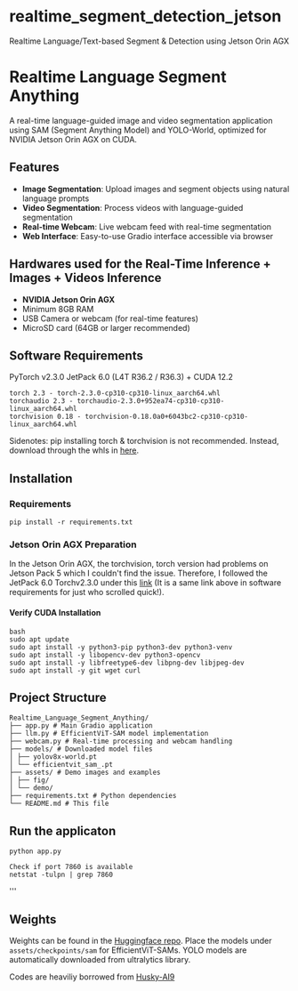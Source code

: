 # realtime_segment_detection_jetson
Realtime Language/Text-based Segment &amp; Detection using Jetson Orin AGX


# Realtime Language Segment Anything

A real-time language-guided image and video segmentation application using SAM (Segment Anything Model) and YOLO-World, optimized for NVIDIA Jetson Orin AGX on CUDA.

## Features

- **Image Segmentation**: Upload images and segment objects using natural language prompts
- **Video Segmentation**: Process videos with language-guided segmentation
- **Real-time Webcam**: Live webcam feed with real-time segmentation
- **Web Interface**: Easy-to-use Gradio interface accessible via browser

## Hardwares used for the Real-Time Inference + Images + Videos Inference

- **NVIDIA Jetson Orin AGX**
- Minimum 8GB RAM
- USB Camera or webcam (for real-time features)
- MicroSD card (64GB or larger recommended)

## Software Requirements

PyTorch v2.3.0
JetPack 6.0 (L4T R36.2 / R36.3) + CUDA 12.2
```
torch 2.3 - torch-2.3.0-cp310-cp310-linux_aarch64.whl
torchaudio 2.3 - torchaudio-2.3.0+952ea74-cp310-cp310-linux_aarch64.whl
torchvision 0.18 - torchvision-0.18.0a0+6043bc2-cp310-cp310-linux_aarch64.whl
```
Sidenotes: pip installing torch & torchvision is not recommended. Instead, download through the whls in [here]( https://forums.developer.nvidia.com/t/pytorch-for-jetson/72048).

## Installation

### Requirements
```
pip install -r requirements.txt

```

### Jetson Orin AGX Preparation

In the Jetson Orin AGX, the torchvision, torch version had problems on Jetson Pack 5 which I couldn't find the issue.
Therefore, I followed the JetPack 6.0 Torchv2.3.0 under this [link]( https://forums.developer.nvidia.com/t/pytorch-for-jetson/72048) (It is a same link above in software requirements for just who scrolled quick!). 

#### Verify CUDA Installation
```
bash
sudo apt update
sudo apt install -y python3-pip python3-dev python3-venv
sudo apt install -y libopencv-dev python3-opencv
sudo apt install -y libfreetype6-dev libpng-dev libjpeg-dev
sudo apt install -y git wget curl
```


## Project Structure
```
Realtime_Language_Segment_Anything/
├── app.py # Main Gradio application
├── llm.py # EfficientViT-SAM model implementation
├── webcam.py # Real-time processing and webcam handling
├── models/ # Downloaded model files
│ ├── yolov8x-world.pt
│ └── efficientvit_sam_.pt
├── assets/ # Demo images and examples
│ ├── fig/
│ └── demo/
├── requirements.txt # Python dependencies
└── README.md # This file
```
## Run the applicaton
```
python app.py

Check if port 7860 is available
netstat -tulpn | grep 7860
```

'''
## Weights 
Weights can be found in the [Huggingface repo](https://huggingface.co/mit-han-lab/efficientvit-sam/tree/main).
Place the models under `assets/checkpoints/sam` for EfficientViT-SAMs.
YOLO models are automatically downloaded from ultralytics library.

Codes are heaviliy borrowed from [Husky-AI9](https://github.com/Husky-AI9/Realtime_Language_Segment_Anything])

